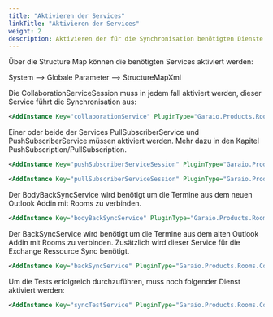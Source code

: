 ```yaml
---
title: "Aktivieren der Services"
linkTitle: "Aktivieren der Services"
weight: 2 
description: Aktivieren der für die Synchronisation benötigten Dienste
---
```


Über die Structure Map können die benötigten Services aktiviert werden:

System --> Globale Parameter --> StructureMapXml

Die CollaborationServiceSession muss in jedem fall aktiviert werden, dieser Service führt die Synchronisation aus:
```xml
<AddInstance Key="collaborationService" PluginType="Garaio.Products.Rooms.Core.WindowsServices.BaseServiceSession,Garaio.Products.Rooms.Core" PluggedType="Garaio.Products.Rooms.Core.WindowsServices.CollaborationService.CollaborationServiceSession,Garaio.Products.Rooms.Core"/>
```

Einer oder beide der Services PullSubscriberService und PushSubscriberService müssen aktiviert werden. Mehr dazu in den Kapitel PushSubscription/PullSubscription.

```xml
<AddInstance Key="pushSubscriberServiceSession" PluginType="Garaio.Products.Rooms.Core.WindowsServices.BaseServiceSession,Garaio.Products.Rooms.Core" PluggedType="Garaio.Products.Rooms.Core.WindowsServices.PushSubscriberService.PushSubscriberServiceSession,Garaio.Products.Rooms.Core" /> 
```
```xml
<AddInstance Key="pullSubscriberServiceSession" PluginType="Garaio.Products.Rooms.Core.WindowsServices.BaseServiceSession,Garaio.Products.Rooms.Core" PluggedType="Garaio.Products.Rooms.Core.WindowsServices.PullSubscriberService.PullSubscriberServiceSession,Garaio.Products.Rooms.Core"/>
```

Der BodyBackSyncService wird benötigt um die Termine aus dem neuen Outlook Addin mit Rooms zu verbinden.
```xml
<AddInstance Key="bodyBackSyncService" PluginType="Garaio.Products.Rooms.Core.WindowsServices.BaseServiceSession,Garaio.Products.Rooms.Core" PluggedType="Garaio.Products.Rooms.Core.WindowsServices.BackSyncService.BodyBackSyncServiceSession,Garaio.Products.Rooms.Core"/>
```

Der BackSyncService wird benötigt um die Termine aus dem alten Outlook Addin mit Rooms zu verbinden. Zusätzlich wird dieser Service für die Exchange Ressource Sync benötigt.
```xml
<AddInstance Key="backSyncService" PluginType="Garaio.Products.Rooms.Core.WindowsServices.BaseServiceSession,Garaio.Products.Rooms.Core" PluggedType="Garaio.Products.Rooms.Core.WindowsServices.BackSyncService.BackSyncServiceSession,Garaio.Products.Rooms.Core"/>
```

Um die Tests erfolgreich durchzuführen, muss noch folgender Dienst aktiviert werden:

```xml
<AddInstance Key="syncTestService" PluginType="Garaio.Products.Rooms.Core.WindowsServices.BaseServiceSession,Garaio.Products.Rooms.Core" PluggedType="Garaio.Products.Rooms.Core.WindowsServices.SyncTestService.SyncTestServiceSession,Garaio.Products.Rooms.Core"/>
```
